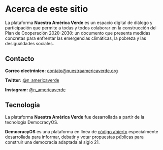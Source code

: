 # Acerca de este sitio

La plataforma **Nuestra América Verde** es un espacio digital de diálogo y participación que permite a todas y todos colaborar en la construcción del Plan de Cooperación 2020-2030: un documento que presenta medidas concretas para enfrentar las emergencias climáticas, la pobreza y las desigualdades sociales.

## Contacto

**Correo electrónico:** [contato@nuestraamericaverde.org](mailto:contato@nuestraamericaverde.org)

**Twitter:** [@n_americaverde](https://twitter.com/n_americaverde)

**Instagram:** [@n_americaverde](https://www.instagram.com/n_americaverde/)
​
## Tecnología

La plataforma **Nuestra América Verde** fue desarrollada a partir de la tecnología DemocracyOS.

**DemocracyOS** es una plataforma en línea de [código abierto](https://github.com/DemocracyOS) especialmente desarrollada para informar, debatir y votar propuestas públicas para construir una democracia adaptada al siglo 21.
